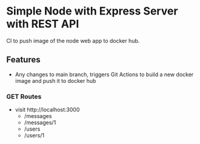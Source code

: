 # Simple Node with Express Server with REST API

CI to push image of the node web app to docker hub.

## Features

- Any changes to main branch, triggers Git Actions to build a new docker image and push it to docker hub

### GET Routes

- visit http://localhost:3000
  - /messages
  - /messages/1
  - /users
  - /users/1
